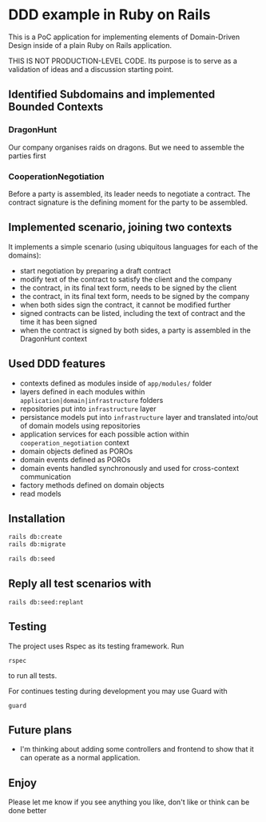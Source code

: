 # DDD example in Ruby on Rails

This is a PoC application for implementing elements of Domain-Driven Design inside of a plain Ruby on Rails application.

THIS IS NOT PRODUCTION-LEVEL CODE. Its purpose is to serve as a validation of ideas and a discussion starting point.

## Identified Subdomains and implemented Bounded Contexts

### DragonHunt
Our company organises raids on dragons. But we need to assemble the parties first

### CooperationNegotiation
Before a party is assembled, its leader needs to negotiate a contract. The contract signature is the defining moment for the party to be assembled.

## Implemented scenario, joining two contexts

It implements a simple scenario (using ubiquitous languages for each of the domains):
- start negotiation by preparing a draft contract
- modify text of the contract to satisfy the client and the company
- the contract, in its final text form, needs to be signed by the client
- the contract, in its final text form, needs to be signed by the company
- when both sides sign the contract, it cannot be modified further
- signed contracts can be listed, including the text of contract and the time it has been signed
- when the contract is signed by both sides, a party is assembled in the DragonHunt context

## Used DDD features

- contexts defined as modules inside of `app/modules/` folder
- layers defined in each modules within `application|domain|infrastructure` folders
- repositories put into `infrastructure` layer
- persistance models put into `infrastructure` layer and translated into/out of domain models using repositories
- application services for each possible action within `cooperation_negotiation` context
- domain objects defined as POROs
- domain events defined as POROs
- domain events handled synchronously and used for cross-context communication
- factory methods defined on domain objects
- read models

## Installation

```sh
rails db:create
rails db:migrate

rails db:seed
```

## Reply all test scenarios with

```
rails db:seed:replant
```

## Testing

The project uses Rspec as its testing framework. Run
```
rspec
```
to run all tests.

For continues testing during development you may use Guard with
```
guard
```

## Future plans

- I'm thinking about adding some controllers and frontend to show that it can operate as a normal application.

## Enjoy
Please let me know if you see anything you like, don't like or think can be done better
